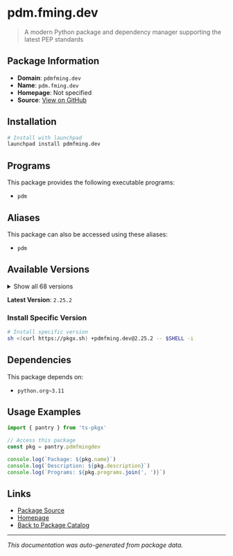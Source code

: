 # pdm.fming.dev

> A modern Python package and dependency manager supporting the latest PEP standards

## Package Information

- **Domain**: `pdmfming.dev`
- **Name**: `pdm.fming.dev`
- **Homepage**: Not specified
- **Source**: [View on GitHub](https://github.com/pkgxdev/pantry/tree/main/projects/pdm.fming.dev/package.yml)

## Installation

```bash
# Install with launchpad
launchpad install pdmfming.dev
```

## Programs

This package provides the following executable programs:

- `pdm`

## Aliases

This package can also be accessed using these aliases:

- `pdm`

## Available Versions

<details>
<summary>Show all 68 versions</summary>

- `2.25.2`, `2.25.1`, `2.25.0`, `2.24.2`, `2.24.1`
- `2.24.0`, `2.23.1`, `2.23.0`, `2.22.4`, `2.22.3`
- `2.22.2`, `2.22.1`, `2.22.0`, `2.21.0`, `2.20.1`
- `2.20.0`, `2.19.3`, `2.19.2`, `2.19.1`, `2.19.0`
- `2.18.2`, `2.18.1`, `2.18.0`, `2.17.3`, `2.17.2`
- `2.17.1`, `2.17.0`, `2.16.1`, `2.16.0`, `2.15.4`
- `2.15.3`, `2.15.2`, `2.15.1`, `2.15.0`, `2.14.0`
- `2.13.3`, `2.13.2`, `2.13.1`, `2.13.0`, `2.12.4`
- `2.12.3`, `2.12.2`, `2.12.1`, `2.12.0`, `2.11.2`
- `2.11.1`, `2.11.0`, `2.10.4`, `2.10.3`, `2.10.2`
- `2.10.1`, `2.10.0`, `2.9.3`, `2.9.2`, `2.9.1`
- `2.9.0`, `2.8.2`, `2.8.1`, `2.8.0`, `2.7.4`
- `2.7.3`, `2.7.2`, `2.7.1`, `2.7.0`, `2.6.1`
- `2.6.0`, `2.5.6`, `2.5.3`

</details>

**Latest Version**: `2.25.2`

### Install Specific Version

```bash
# Install specific version
sh <(curl https://pkgx.sh) +pdmfming.dev@2.25.2 -- $SHELL -i
```

## Dependencies

This package depends on:

- `python.org~3.11`

## Usage Examples

```typescript
import { pantry } from 'ts-pkgx'

// Access this package
const pkg = pantry.pdmfmingdev

console.log(`Package: ${pkg.name}`)
console.log(`Description: ${pkg.description}`)
console.log(`Programs: ${pkg.programs.join(', ')}`)
```

## Links

- [Package Source](https://github.com/pkgxdev/pantry/tree/main/projects/pdm.fming.dev/package.yml)
- [Homepage](#)
- [Back to Package Catalog](../package-catalog.md)

---

*This documentation was auto-generated from package data.*
